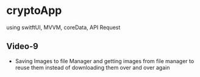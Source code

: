 # cryptoApp
using switftUI, MVVM, coreData, API Request
## Video-9
- Saving Images to file Manager and getting images from file manager to reuse them instead of downloading them over and over again
